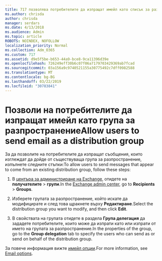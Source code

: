 ```yaml
---
title: 717 позволява потребителите да изпращат имейл като списък за разпространение
ms.author: chrisda
author: chrisda
manager: serdars
ms.date: 4/13/2018
ms.audience: Admin
ms.topic: article
ROBOTS: NOINDEX, NOFOLLOW
localization_priority: Normal
ms.collection: Adm_O365
ms.custom: 717
ms.assetid: d9e5f5be-b653-44a9-bce8-9ca11396d39e
ms.openlocfilehash: 726249eff30b6c07f06a7179703429369ab7fcad
ms.sourcegitcommit: 03a156a9c9740521155a30775492c7dff0982588
ms.translationtype: MT
ms.contentlocale: bg-BG
ms.lasthandoff: 03/22/2019
ms.locfileid: "30783841"
---
```

# <a name="allow-users-to-send-email-as-a-distribution-group"></a><span data-ttu-id="a6efe-102">Позволи на потребителите да изпращат имейл като група за разпространение</span><span class="sxs-lookup"><span data-stu-id="a6efe-102">Allow users to send email as a distribution group</span></span>

<span data-ttu-id="a6efe-103">За да позволите на потребителите да изпращат съобщения, които изглеждат да дойде от съществуваща група за разпространение, изпълнете следните стъпки:</span><span class="sxs-lookup"><span data-stu-id="a6efe-103">To allow users to send messages that appear to come from an existing distribution group, follow these steps:</span></span>
  
1. <span data-ttu-id="a6efe-104">В [центъра за администриране на Exchange](https://outlook.office365.com/ecp/), отидете на **получателите** \> **групи**.</span><span class="sxs-lookup"><span data-stu-id="a6efe-104">In the [Exchange admin center](https://outlook.office365.com/ecp/), go to **Recipients** \> **Groups**.</span></span>
    
2. <span data-ttu-id="a6efe-105">Изберете групата за разпространение, който искате да модифицирате и след това щракнете върху **Редактиране**.</span><span class="sxs-lookup"><span data-stu-id="a6efe-105">Select the distribution group you want to modify, and then click **Edit**.</span></span>
    
3. <span data-ttu-id="a6efe-106">В свойствата на групата отидете в раздела **Група делегация** да зададете потребителите, които може да изпрати като или изпрати от името на групата за разпространение.</span><span class="sxs-lookup"><span data-stu-id="a6efe-106">In the properties of the group, go to the **Group delegation** tab to specify the users who can send as or send on behalf of the distribution group.</span></span> 
    
<span data-ttu-id="a6efe-107">За повече информация вижте [имейл опции](https://technet.microsoft.com/library/bb124513.aspx#groupdelegation).</span><span class="sxs-lookup"><span data-stu-id="a6efe-107">For more information, see [Email options](https://technet.microsoft.com/library/bb124513.aspx#groupdelegation).</span></span>
  

